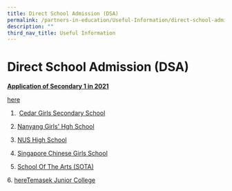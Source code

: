 ```yaml
---
title: Direct School Admission (DSA)
permalink: /partners-in-education/Useful-Information/direct-school-admission-dsa/
description: ""
third_nav_title: Useful Information
---
```

# Direct School Admission (DSA)

<b><u>Application of Secondary 1 in 2021</u></b>

<a href="/our-special-programme/ELIXiR/" target="_blank">here</a>

1.  <a href="/files/Partners%20in%20Education/Useful%20Information/Cedar%20Girls%20Secondary%20School.pdf" target="_blank">Cedar Girls Secondary School</a>  
2. <a href="/files/Partners%20in%20Education/Useful%20Information/Nanyang%20Girls%20Hgh%20School.pdf" target="_blank">Nanyang Girls' Hgh School</a> 
3. <a href="/files/Partners%20in%20Education/Useful%20Information/NUS%20High%20School.pdf" target="_blank">NUS High School</a>
  
4. <a href="/files/Partners%20in%20Education/Useful%20Information/Singapore%20Chinese%20Girls%20School.pdf" target="_blank">Singapore Chinese Girls School</a> 
5. <a href="/files/Partners%20in%20Education/Useful%20Information/School%20Of%20The%20Arts%20(SOTA).pdf" target="_blank">School Of The Arts (SOTA)</a>
  
6. <a href="/our-special-programme/ELIXiR/" target="_blank">here</a>[Temasek Junior College](http://greenridgepri.moe.edu.sg/qql/slot/u547/Partners%20in%20Education/DSA/Temasek%20Junior%20College.pdf)